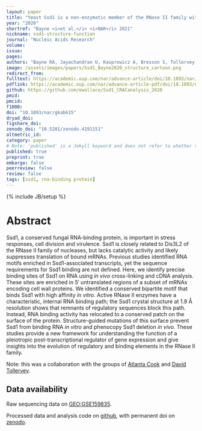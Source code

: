 ```yaml
---
layout: paper
title: "Yeast Ssd1 is a non-enzymatic member of the RNase II family with an alternative RNA recognition interface"
year: "2020"
shortref: "Bayne <i>et al.</i> <i>NAR</i> 2021"
nickname: ssd1-structure-function
journal: "Nucleic Acids Research"
volume: 
issue:
pages: 
authors: "Bayne RA, Jayachandran U, Kasprowicz A, Bresson S, Tollervey D, Wallace EWJ, Cook AG"
image: /assets/images/papers/Ssd1_Bayne2020_structure_cartoon.png
redirect_from: 
fulltext: https://academic.oup.com/nar/advance-article/doi/10.1093/nar/gkab615/6327701
pdflink: https://academic.oup.com/nar/advance-article-pdf/doi/10.1093/nar/gkab615/39307746/gkab615.pdf
github: https://github.com/ewallace/Ssd1_CRACanalysis_2020
pmid: 
pmcid: 
f1000: 
doi: "10.1093/nar/gkab615"
dryad_doi:
figshare_doi: 
zenodo_doi: "10.5281/zenodo.4191151"
altmetric_id:
category: paper
# Note: 'published' is a Jekyll keyword and does not refer to whether the paper is published, but rather to whether this Markdown should be part of the rendered site.
published: true
preprint: true
embargo: false	
peerreview: false
review: false
tags: [ssd1, rna-binding protein]
---
```

{% include JB/setup %}

# Abstract 

Ssd1, a conserved fungal RNA-binding protein, is important in stress responses, cell division and virulence. Ssd1 is closely related to Dis3L2 of the RNase II family of nucleases, but lacks catalytic activity and likely suppresses translation of bound mRNAs. Previous studies identified RNA motifs enriched in Ssd1-associated transcripts, yet the sequence requirements for Ssd1 binding are not defined. Here, we identify precise binding sites of Ssd1 on RNA using *in vivo* cross-linking and cDNA analysis. These sites are enriched in 5′ untranslated regions of a subset of mRNAs encoding cell wall proteins. We identified a conserved bipartite motif that binds Ssd1 with high affinity *in vitro*. Active RNase II enzymes have a characteristic, internal RNA binding path; the Ssd1 crystal structure at 1.9 Å resolution shows that remnants of regulatory sequences block this path. Instead, RNA binding activity has relocated to a conserved patch on the surface of the protein. Structure-guided mutations of this surface prevent Ssd1 from binding RNA *in vitro* and phenocopy Ssd1 deletion *in vivo*. These studies provide a new framework for understanding the function of a pleiotropic post-transcriptional regulator of gene expression and give insights into the evolution of regulatory and binding elements in the RNase II family.


Note: this was a collaboration with the groups of [Atlanta Cook](https://cook.bio.ed.ac.uk/) and [David Tollervey](https://tollervey.bio.ed.ac.uk/).

## Data availability

Raw sequencing data on [GEO:GSE159835](https://www.ncbi.nlm.nih.gov/geo/query/acc.cgi?acc=GSE159835).

Processed data and analysis code on [github](https://github.com/ewallace/Ssd1_CRACanalysis_2020), with permanent doi on [zenodo](https://doi.org/10.5281/zenodo.4191151).
